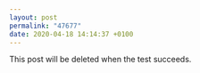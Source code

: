 ```yaml
---
layout: post
permalink: "47677"
date: 2020-04-18 14:14:37 +0100
---
```


This post will be deleted when the test succeeds.
